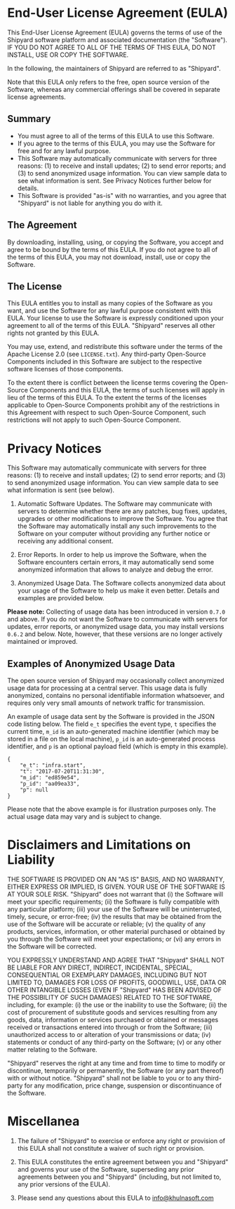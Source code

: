 # End-User License Agreement (EULA)

This End-User License Agreement (EULA) governs the terms of use of the Shipyard software
platform and associated documentation (the "Software"). IF YOU DO NOT AGREE TO ALL OF THE TERMS
OF THIS EULA, DO NOT INSTALL, USE OR COPY THE SOFTWARE.

In the following, the maintainers of Shipyard are referred to as "Shipyard".

Note that this EULA only refers to the free, open source version of the Software, whereas any 
commercial offerings shall be covered in separate license agreements.

## Summary

* You must agree to all of the terms of this EULA to use this Software.
* If you agree to the terms of this EULA, you may use the Software for free and for any lawful purpose.
* This Software may automatically communicate with servers for three reasons: (1) to receive and 
install updates; (2) to send error reports; and (3) to send anonymized usage information. You can
view sample data to see what information is sent. See Privacy Notices further below for details.
* This Software is provided "as-is" with no warranties, and you agree that "Shipyard" is not
liable for anything you do with it.

## The Agreement

By downloading, installing, using, or copying the Software, you accept and agree to be bound by the 
terms of this EULA. If you do not agree to all of the terms of this EULA, you may not download, 
install, use or copy the Software.

## The License

This EULA entitles you to install as many copies of the Software as you want, and use the Software
for any lawful purpose consistent with this EULA. Your license to use the Software is expressly 
conditioned upon your agreement to all of the terms of this EULA. "Shipyard" reserves all
other rights not granted by this EULA.

You may use, extend, and redistribute this software under the terms of the Apache License 2.0
(see `LICENSE.txt`). Any third-party Open-Source Components included in this Software are subject
to the respective software licenses of those components.

To the extent there is conflict between the license terms covering the Open-Source Components and
this EULA, the terms of such licenses will apply in lieu of the terms of this EULA. To the extent
the terms of the licenses applicable to Open-Source Components prohibit any of the restrictions in
this Agreement with respect to such Open-Source Component, such restrictions will not apply to such
Open-Source Component.

# Privacy Notices

This Software may automatically communicate with servers for three reasons: (1) to receive and 
install updates; (2) to send error reports; and (3) to send anonymized usage information.
You can view sample data to see what information is sent (see below).

1. Automatic Software Updates. The Software may communicate with servers to determine whether
there are any patches, bug fixes, updates, upgrades or other modifications to improve the Software.
You agree that the Software may automatically install any such improvements to the Software on your
computer without providing any further notice or receiving any additional consent.

2. Error Reports. In order to help us improve the Software, when the Software encounters certain 
errors, it may automatically send some anonymized information that allows to analyze and debug the 
error.

3. Anonymized Usage Data. The Software collects anonymized data about your usage of the Software to 
help us make it even better. Details and examples are provided below.

**Please note:** Collecting of usage data has been introduced in version `0.7.0` and above. If you do
not want the Software to communicate with servers for updates, error reports, or anonymized usage
data, you may install versions `0.6.2` and below. Note, however, that these versions are no longer
actively maintained or improved.

## Examples of Anonymized Usage Data

The open source version of Shipyard may occasionally collect anonymized usage data for
processing at a central server. This usage data is fully anonymized, contains no personal
identifiable information whatsoever, and requires only very small amounts of network traffic
for transmission.

An example of usage data sent by the Software is provided in the JSON code listing below.
The field `e_t` specifies the event type, `t` specifies the current time, `m_id` is an
auto-generated machine identifier (which may be stored in a file on the local machine),
`p_id` is an auto-generated process identifier, and `p` is an optional payload field (which
is empty in this example).

```
{
    "e_t": "infra.start",
    "t": "2017-07-20T11:31:30",
    "m_id": "ed859e54",
    "p_id": "aa09ea33",
    "p": null
}
```

Please note that the above example is for illustration purposes only. The actual usage data
may vary and is subject to change.

# Disclaimers and Limitations on Liability

THE SOFTWARE IS PROVIDED ON AN "AS IS" BASIS, AND NO WARRANTY, EITHER EXPRESS OR IMPLIED, IS GIVEN.
YOUR USE OF THE SOFTWARE IS AT YOUR SOLE RISK. "Shipyard" does not warrant that (i) the Software 
will meet your specific requirements; (ii) the Software is fully compatible with any particular 
platform; (iii) your use of the Software will be uninterrupted, timely, secure, or error-free; (iv) 
the results that may be obtained from the use of the Software will be accurate or reliable; (v) the 
quality of any products, services, information, or other material purchased or obtained by you through 
the Software will meet your expectations; or (vi) any errors in the Software will be corrected.

YOU EXPRESSLY UNDERSTAND AND AGREE THAT "Shipyard" SHALL NOT BE LIABLE FOR ANY DIRECT, INDIRECT, 
INCIDENTAL, SPECIAL, CONSEQUENTIAL OR EXEMPLARY DAMAGES, INCLUDING BUT NOT LIMITED TO, DAMAGES FOR 
LOSS OF PROFITS, GOODWILL, USE, DATA OR OTHER INTANGIBLE LOSSES (EVEN IF "Shipyard" HAS BEEN ADVISED 
OF THE POSSIBILITY OF SUCH DAMAGES) RELATED TO THE SOFTWARE, including, for example: (i) the use or 
the inability to use the Software; (ii) the cost of procurement of substitute goods and services 
resulting from any goods, data, information or services purchased or obtained or messages received or 
transactions entered into through or from the Software; (iii) unauthorized access to or alteration of 
your transmissions or data; (iv) statements or conduct of any third-party on the Software; (v) or any 
other matter relating to the Software.

"Shipyard" reserves the right at any time and from time to time to modify or discontinue, 
temporarily or permanently, the Software (or any part thereof) with or without notice. "Shipyard" 
shall not be liable to you or to any third-party for any modification, price change, suspension or 
discontinuance of the Software.

# Miscellanea

1. The failure of "Shipyard" to exercise or enforce any right or provision of this EULA shall not 
constitute a waiver of such right or provision.

2. This EULA constitutes the entire agreement between you and "Shipyard" and governs your use of the 
Software, superseding any prior agreements between you and "Shipyard" (including, but not limited 
to, any prior versions of the EULA).

3. Please send any questions about this EULA to info@khulnasoft.com
